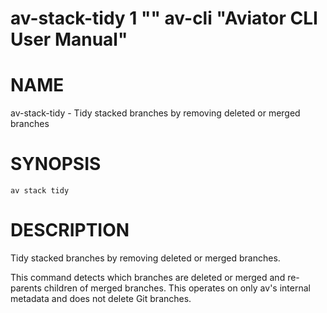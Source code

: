# av-stack-tidy 1 "" av-cli "Aviator CLI User Manual"

# NAME

av-stack-tidy - Tidy stacked branches by removing deleted or merged branches

# SYNOPSIS

`av stack tidy`

# DESCRIPTION

Tidy stacked branches by removing deleted or merged branches.

This command detects which branches are deleted or merged and re-parents
children of merged branches. This operates on only av's internal metadata and
does not delete Git branches.

